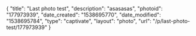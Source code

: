 {
    "title": "Last photo test",
    "description": "asasasas",
    "photoid": "177973939",
    "date_created": "1538695770",
    "date_modified": "1538695784",
    "type": "captivate",
    "layout": "photo",
    "url": "\/p\/last-photo-test\/177973939"
}